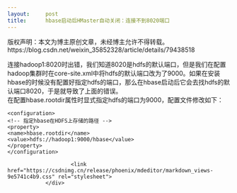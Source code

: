 ```yaml
---
layout:     post
title:      hbase启动后HMaster自动关闭：连接不到8020端口
---
```

<div id="article_content" class="article_content clearfix csdn-tracking-statistics" data-pid="blog" data-mod="popu_307" data-dsm="post">
								<div class="article-copyright">
					版权声明：本文为博主原创文章，未经博主允许不得转载。					https://blog.csdn.net/weixin_35852328/article/details/79438518				</div>
								            <div id="content_views" class="markdown_views prism-dracula">
							<!-- flowchart 箭头图标 勿删 -->
							<svg xmlns="http://www.w3.org/2000/svg" style="display: none;"><path stroke-linecap="round" d="M5,0 0,2.5 5,5z" id="raphael-marker-block" style="-webkit-tap-highlight-color: rgba(0, 0, 0, 0);"></path></svg>
							<p>连接hadoop1:8020时出错，我们知道8020是hdfs的默认端口，但是我们在配置hadoop集群时在core-site.xml中将hdfs的默认端口改为了9000。如果在安装hbase的时候没有配置好指定hdfs的端口，那么在hbase启动后它会去找hdfs的默认端口8020，于是就导致了上面的错误。 <br>
在配置hbase.rootdir属性时显式指定hdfs的端口为9000，配置文件修改如下：</p>

<pre class="prettyprint"><code class=" hljs xml"><span class="hljs-tag">&lt;<span class="hljs-title">configuration</span>&gt;</span>    
<span class="hljs-comment">&lt;!-- 指定hbase在HDFS上存储的路径 --&gt;</span>    
<span class="hljs-tag">&lt;<span class="hljs-title">property</span>&gt;</span>        
<span class="hljs-tag">&lt;<span class="hljs-title">name</span>&gt;</span>hbase.rootdir<span class="hljs-tag">&lt;/<span class="hljs-title">name</span>&gt;</span> 
<span class="hljs-tag">&lt;<span class="hljs-title">value</span>&gt;</span>hdfs://hadoop1:9000/hbase<span class="hljs-tag">&lt;/<span class="hljs-title">value</span>&gt;</span>    
<span class="hljs-tag">&lt;/<span class="hljs-title">property</span>&gt;</span>
<span class="hljs-tag">&lt;/<span class="hljs-title">configuration</span>&gt;</span></code></pre>            </div>
						<link href="https://csdnimg.cn/release/phoenix/mdeditor/markdown_views-9e5741c4b9.css" rel="stylesheet">
                </div>